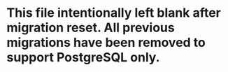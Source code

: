 # This file intentionally left blank after migration reset. All previous migrations have been removed to support PostgreSQL only.
